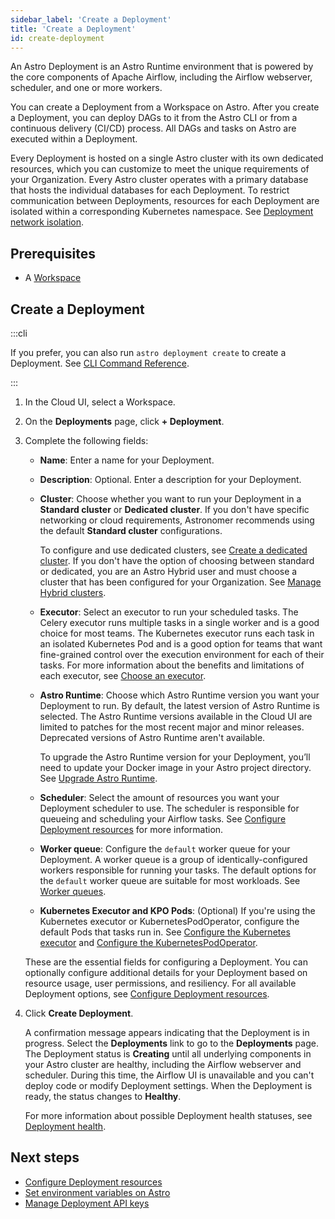 ```yaml
---
sidebar_label: 'Create a Deployment'
title: 'Create a Deployment'
id: create-deployment
---
```


<head>
  <meta name="description" content="Learn how to create an Astro Deployment. After you’ve created a Deployment, you can deploy DAGs to it from the Astro command-line interface (CLI), or from a continuous integration and continuous delivery (CI/CD) pipeline." />
  <meta name="og:description" content="Learn how to create an Astro Deployment. After you’ve created a Deployment, you can deploy DAGs to it from the Astro command-line interface (CLI), or from a continuous integration and continuous delivery (CI/CD) pipeline." />
</head>


An Astro Deployment is an Astro Runtime environment that is powered by the core components of Apache Airflow, including the Airflow webserver, scheduler, and one or more workers.

You can create a Deployment from a Workspace on Astro. After you create a Deployment, you can deploy DAGs to it from the Astro CLI or from a continuous delivery (CI/CD) process. All DAGs and tasks on Astro are executed within a Deployment.

Every Deployment is hosted on a single Astro cluster with its own dedicated resources, which you can customize to meet the unique requirements of your Organization. Every Astro cluster operates with a primary database that hosts the individual databases for each Deployment.  To restrict communication between Deployments, resources for each Deployment are isolated within a corresponding Kubernetes namespace. See [Deployment network isolation](data-protection.md#deployment-network-isolation).

## Prerequisites

- A [Workspace](manage-workspaces.md)

## Create a Deployment

:::cli

If you prefer, you can also run `astro deployment create` to create a Deployment. See [CLI Command Reference](cli/astro-deployment-create.md).

:::

1. In the Cloud UI, select a Workspace.

2. On the **Deployments** page, click **+ Deployment**.

3. Complete the following fields:

    - **Name**: Enter a name for your Deployment.
    - **Description**: Optional. Enter a description for your Deployment.
    - **Cluster**: Choose whether you want to run your Deployment in a **Standard cluster** or **Dedicated cluster**. If you don't have specific networking or cloud requirements, Astronomer recommends using the default **Standard cluster** configurations.

        To configure and use dedicated clusters, see [Create a dedicated cluster](create-dedicated-cluster.md). If you don't have the option of choosing between standard or dedicated, you are an Astro Hybrid user and must choose a cluster that has been configured for your Organization. See [Manage Hybrid clusters](manage-hybrid-clusters.md).

    - **Executor**: Select an executor to run your scheduled tasks. The Celery executor runs multiple tasks in a single worker and is a good choice for most teams. The Kubernetes executor runs each task in an isolated Kubernetes Pod and is a good option for teams that want fine-grained control over the execution environment for each of their tasks. For more information about the benefits and limitations of each executor, see [Choose an executor](configure-deployment-resources.md#choose-an-executor).
    - **Astro Runtime**: Choose which Astro Runtime version you want your Deployment to run. By default, the latest version of Astro Runtime is selected. The Astro Runtime versions available in the Cloud UI are limited to patches for the most recent major and minor releases. Deprecated versions of Astro Runtime aren't available.

        To upgrade the Astro Runtime version for your Deployment, you’ll need to update your Docker image in your Astro project directory. See [Upgrade Astro Runtime](upgrade-runtime.md).
    
    - **Scheduler**: Select the amount of resources you want your Deployment scheduler to use. The scheduler is responsible for queueing and scheduling your Airflow tasks. See [Configure Deployment resources](configure-deployment-resources.md#scheduler-resources) for more information.
    - **Worker queue**: Configure the `default` worker queue for your Deployment. A worker queue is a group of identically-configured workers responsible for running your tasks. The default options for the `default` worker queue are suitable for most workloads. See [Worker queues](configure-deployment-resources.md#worker-queues).
    - **Kubernetes Executor and KPO Pods**: (Optional) If you're using the Kubernetes executor or KubernetesPodOperator, configure the default Pods that tasks run in. See [Configure the Kubernetes executor](executors.md#configure-the-kubernetes-executor) and [Configure the KubernetesPodOperator](kubernetespodoperator.md#configure-the-kubernetespodoperator-in-the-cloud-ui).

    These are the essential fields for configuring a Deployment. You can optionally configure additional details for your Deployment based on resource usage, user permissions, and resiliency. For all available Deployment options, see [Configure Deployment resources](configure-deployment-resources.md).

4. Click **Create Deployment**.

     A confirmation message appears indicating that the Deployment is in progress. Select the **Deployments** link to go to the **Deployments** page. The Deployment status is **Creating** until all underlying components in your Astro cluster are healthy, including the Airflow webserver and scheduler. During this time, the Airflow UI is unavailable and you can't deploy code or modify Deployment settings. When the Deployment is ready, the status changes to **Healthy**.
    
    For more information about possible Deployment health statuses, see [Deployment health](deployment-metrics.md#deployment-health).

## Next steps

- [Configure Deployment resources](configure-deployment-resources.md)
- [Set environment variables on Astro](environment-variables.md)
- [Manage Deployment API keys](api-keys.md)
